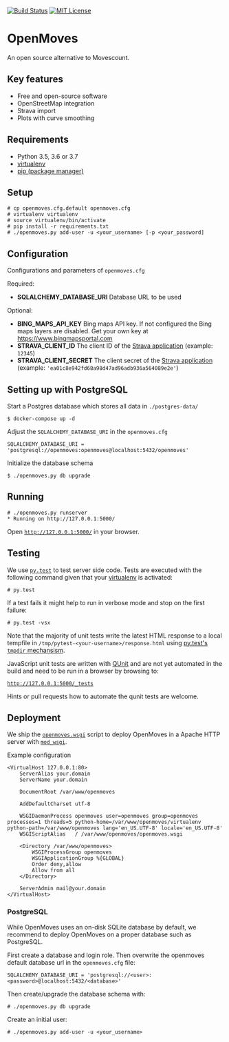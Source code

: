 [![Build Status](https://travis-ci.org/bwaldvogel/openmoves.png?branch=master)](https://travis-ci.org/bwaldvogel/openmoves)
[![MIT License](https://img.shields.io/github/license/bwaldvogel/openmoves.svg)](https://opensource.org/licenses/MIT)

# OpenMoves #
An open source alternative to Movescount.


## Key features ##
 - Free and open-source software
 - OpenStreetMap integration
 - Strava import
 - Plots with curve smoothing


## Requirements ##
 - Python 3.5, 3.6 or 3.7
 - [virtualenv][virtualenv]
 - [pip (package manager)][pip]


## Setup ##

```
# cp openmoves.cfg.default openmoves.cfg
# virtualenv virtualenv
# source virtualenv/bin/activate
# pip install -r requirements.txt
# ./openmoves.py add-user -u <your_username> [-p <your_password]
```

## Configuration

Configurations and parameters of `openmoves.cfg`

Required:
* __SQLALCHEMY_DATABASE_URI__ Database URL to be used

Optional:
* __BING_MAPS_API_KEY__ Bing maps API key. If not configured the Bing maps layers are disabled. Get your own key at https://www.bingmapsportal.com
* __STRAVA_CLIENT_ID__ The client ID of the [Strava application][strava-application] (example: `12345`)
* __STRAVA_CLIENT_SECRET__ The client secret of the [Strava application][strava-application] (example: `'ea01c8e942fd68a98d47ad96adb936a564089e2e'`)


## Setting up with PostgreSQL

Start a Postgres database which stores all data in `./postgres-data/`

```
$ docker-compose up -d
```

Adjust the `SQLALCHEMY_DATABASE_URI` in the `openmoves.cfg`

```
SQLALCHEMY_DATABASE_URI = 'postgresql://openmoves:openmoves@localhost:5432/openmoves'
```

Initialize the database schema

```
$ ./openmoves.py db upgrade
```

## Running ##
```
# ./openmoves.py runserver
* Running on http://127.0.0.1:5000/
```

Open [`http://127.0.0.1:5000/`](http://127.0.0.1:5000/) in your browser.


## Testing ##

We use [`py.test`][pytest] to test server side code. Tests are executed with the following command given that your [virtualenv][virtualenv] is activated:
```
# py.test
```

If a test fails it might help to run in verbose mode and stop on the first failure:
```
# py.test -vsx
```

Note that the majority of unit tests write the latest HTML response to a local tempfile in `/tmp/pytest-<your-username>/response.html` using [py.test's `tmpdir` mechansism][pytest-tmpdir].

JavaScript unit tests are written with [QUnit][qunit] and are not yet automated in the build and need to be run in a browser by browsing to:

[`http://127.0.0.1:5000/_tests`](http://127.0.0.1/_tests)

Hints or pull requests how to automate the qunit tests are welcome.


## Deployment ##

We ship the [`openmoves.wsgi`][openmoves.wsgi] script to deploy OpenMoves in a Apache HTTP server with [`mod_wsgi`][modwsgi].

Example configuration
```
<VirtualHost 127.0.0.1:80>
    ServerAlias your.domain
    ServerName your.domain

    DocumentRoot /var/www/openmoves

    AddDefaultCharset utf-8

    WSGIDaemonProcess openmoves user=openmoves group=openmoves processes=1 threads=5 python-home=/var/www/openmoves/virtualenv python-path=/var/www/openmoves lang='en_US.UTF-8' locale='en_US.UTF-8'
    WSGIScriptAlias   / /var/www/openmoves/openmoves.wsgi

    <Directory /var/www/openmoves>
        WSGIProcessGroup openmoves
        WSGIApplicationGroup %{GLOBAL}
        Order deny,allow
        Allow from all
    </Directory>

    ServerAdmin mail@your.domain
</VirtualHost>
```

### PostgreSQL ###

While OpenMoves uses an on-disk SQLite database by default, we recommend to
deploy OpenMoves on a proper database such as PostgreSQL.

First create a database and login role.
Then overwrite the openmoves default database url in the `openmoves.cfg` file:

```
SQLALCHEMY_DATABASE_URI = 'postgresql://<user>:<password>@localhost:5432/<database>'
```

Then create/upgrade the database schema with:
```
# ./openmoves.py db upgrade
```

Create an initial user:
```
# ./openmoves.py add-user -u <your_username>
```


[pip]: http://en.wikipedia.org/wiki/Pip_%28package_manager%29
[virtualenv]: https://virtualenv.readthedocs.org/en/latest/
[openmoves.wsgi]: https://github.com/bwaldvogel/openmoves/blob/master/openmoves.wsgi
[modwsgi]: https://code.google.com/p/modwsgi/
[pytest]: https://pytest.org/
[pytest-tmpdir]: https://pytest.org/latest/tmpdir.html
[qunit]: https://qunitjs.com/
[strava-application]: https://www.strava.com/settings/api
